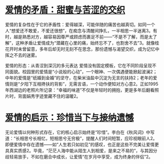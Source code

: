 # [爱情的矛盾：甜蜜与苦涩的交织](https://m.mob-heiliao.my/)
爱情的复杂性在于它的矛盾性：爱得越深，可能伴随的痛苦也越真切。如同一个人“想爱还不敢爱，不爱还很想”，在痴念与清醒间挣扎，一半相思一半迷离3。有时，越是熟悉对方，越容易因尊严或顾虑而裹足不前——“不是不了解，而是太了解”，这种矛盾让爱情成为“潜藏在心里的痛，始终忘不了，也割舍不去”3。就像桂花开时未曾留意，多年后却无时无刻不在思念，那份遗憾与渴望交织，成为记忆中挥之不去的迷雾。

爱情的形态：从青涩到深沉的多元表达
爱情没有固定模板，它在不同阶段呈现不同面貌。校园里的爱情是“小说般的心动”，一个眼神、一次偶遇便能掀起波澜2；中年的爱情是“纸婚到金婚”的坚守，在柴米油盐中沉淀为无言的扶持2；老年的爱情则是“夕阳下互相搀扶的背影”，无需言语，一个动作便知对方心意2。正如1995年西湖边的老照片所记录：“幸福的味道”不仅是年轻时的拥抱，更是多年后翻看照片时，背面娟秀字迹里藏不住的温暖2。

# [爱情的启示：珍惜当下与接纳遗憾](https://mob-heiliao.my/)
无论爱情以何种形式存在，它的核心启示始终是“珍惜”。李白在《秋风词》中写道：“长相思兮长相忆，短相思兮无穷极”，提醒人们时间短暂，应珍视眼前人2。即便爱情中存在遗憾——如“人生若只如初见”的感叹，也正是这些不完美让爱情更具真实质感2。毕竟，“茫茫人海中能从陌生人到相爱，是来之不易的”，与其因分歧轻易放手，不如在磨合中成长，让爱情“在岁月中享受，成为终身的伴侣”2。
